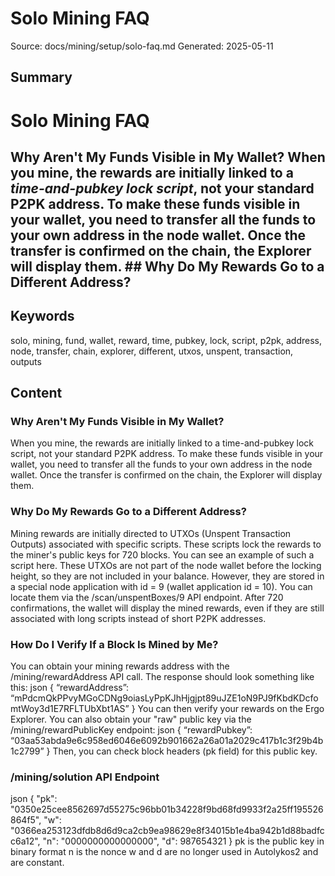# Solo Mining FAQ
Source: docs/mining/setup/solo-faq.md
Generated: 2025-05-11

## Summary
# Solo Mining FAQ

## Why Aren't My Funds Visible in My Wallet? When you mine, the rewards are initially linked to a *time-and-pubkey lock script*, not your standard P2PK address. To make these funds visible in your wallet, you need to transfer all the funds to your own address in the node wallet. Once the transfer is confirmed on the chain, the Explorer will display them. ## Why Do My Rewards Go to a Different Address?

## Keywords
solo, mining, fund, wallet, reward, time, pubkey, lock, script, p2pk, address, node, transfer, chain, explorer, different, utxos, unspent, transaction, outputs

## Content
### Why Aren't My Funds Visible in My Wallet?
When you mine, the rewards are initially linked to a time-and-pubkey lock script, not your standard P2PK address. To make these funds visible in your wallet, you need to transfer all the funds to your own address in the node wallet. Once the transfer is confirmed on the chain, the Explorer will display them.

### Why Do My Rewards Go to a Different Address?
Mining rewards are initially directed to UTXOs (Unspent Transaction Outputs) associated with specific scripts. These scripts lock the rewards to the miner's public keys for 720 blocks. You can see an example of such a script here.
These UTXOs are not part of the node wallet before the locking height, so they are not included in your balance. However, they are stored in a special node application with id = 9 (wallet application id = 10). You can locate them via the /scan/unspentBoxes/9 API endpoint.
After 720 confirmations, the wallet will display the mined rewards, even if they are still associated with long scripts instead of short P2PK addresses.

### How Do I Verify If a Block Is Mined by Me?
You can obtain your mining rewards address with the /mining/rewardAddress API call. The response should look something like this:
json
{
“rewardAddress”: “mPdcmQkPPvyMGoCDNg9oiasLyPpKJhHjgjpt89uJZE1oN9PJ9fKbdKDcfomtWoy3d1E7RFLTUbXbt1AS”
}
You can then verify your rewards on the Ergo Explorer.
You can also obtain your "raw" public key via the /mining/rewardPublicKey endpoint:
json
{
“rewardPubkey”: “03aa53abda9e6c958ed6046e6092b901662a26a01a2029c417b1c3f29b4b1c2799”
}
Then, you can check block headers (pk field) for this public key.

### ​/mining​/solution API Endpoint
json
{
  "pk": "0350e25cee8562697d55275c96bb01b34228f9bd68fd9933f2a25ff195526864f5",
  "w": "0366ea253123dfdb8d6d9ca2cb9ea98629e8f34015b1e4ba942b1d88badfcc6a12",
  "n": "0000000000000000",
  "d": 987654321
}
pk is the public key in binary format
n is the nonce
w and d are no longer used in Autolykos2 and are constant.
